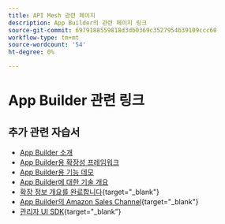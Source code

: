 ```yaml
---
title: API Mesh 관련 페이지
description: App Builder의 관련 페이지 링크
source-git-commit: 6979188559818d3db0369c3527954b39109ccc60
workflow-type: tm+mt
source-wordcount: '54'
ht-degree: 0%

---
```


# App Builder 관련 링크

## 추가 관련 자습서

* [App Builder 소개](../app-builder/introduction-to-app-builder.md)
* [App Builder용 확장성 프레임워크](../app-builder/extensibility-framework-commerce-eventing.md)
* [App Builder용 기능 데모](../app-builder/app-builder-functional-demonstration.md)
* [App Builder에 대한 기술 개요](../app-builder/app-builder-technical-overview.md)
* [확장 정보 개요를 완료합니다](https://developer.adobe.com/commerce/marketplace/guides/sellers/extension-information/){target="_blank"}
* [App Builder의 Amazon Sales Channel](https://developer.adobe.com/commerce/extensibility/amazon-sales-channel/){target="_blank"}
* [관리자 UI SDK](https://developer.adobe.com/commerce/extensibility/admin-ui-sdk/){target="_blank"}
